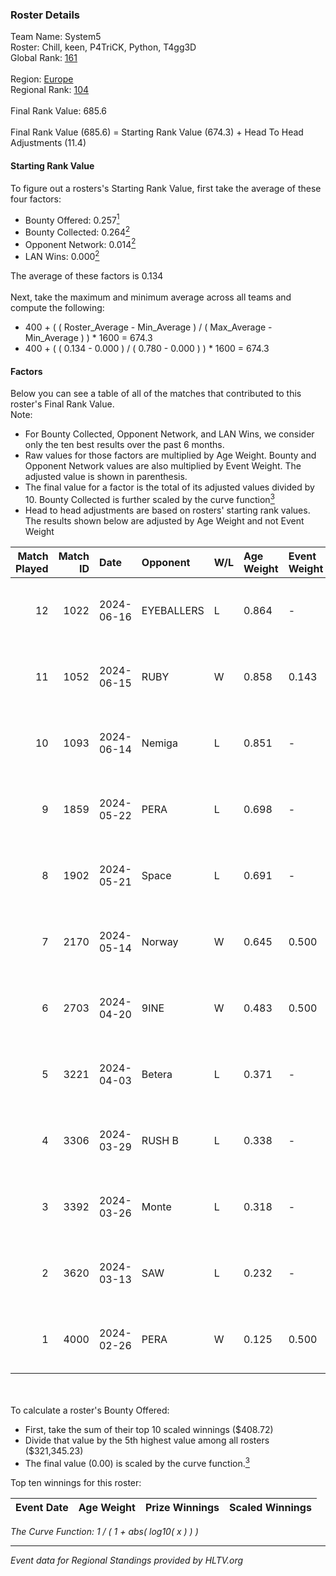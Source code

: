 ### Roster Details<br />
Team Name: System5<br />
Roster: Chill, keen, P4TriCK, Python, T4gg3D<br />
Global Rank: [161](../standings_global.md)<br />
<br />
Region: [Europe]( ../standings_europe.md)<br />
Regional Rank: [104]( ../standings_europe.md)<br />
<br />
Final Rank Value:  685.6<br />
<br />
Final Rank Value (685.6) = Starting Rank Value (674.3) + Head To Head Adjustments (11.4)<br />

#### Starting Rank Value<br />
To figure out a rosters's Starting Rank Value, first take the average of these four factors:<br />
- Bounty Offered: 0.257[<sup>1</sup>](#table2)
- Bounty Collected: 0.264[<sup>2</sup>](#table1)
- Opponent Network: 0.014[<sup>2</sup>](#table1)
- LAN Wins: 0.000[<sup>2</sup>](#table1)

The average of these factors is 0.134<br />
<br />
Next, take the maximum and minimum average across all teams and compute the following:<br />
- 400 + ( ( Roster_Average - Min_Average ) / ( Max_Average - Min_Average ) ) * 1600 = 674.3
- 400 + ( ( 0.134 - 0.000 ) / ( 0.780 - 0.000 ) ) * 1600 = 674.3


#### Factors<br />
Below you can see a table of all of the matches that contributed to this roster's Final Rank Value.<br />
Note:<br />

- For Bounty Collected, Opponent Network, and LAN Wins, we consider only the ten best results over the past 6 months.
- Raw values for those factors are multiplied by Age Weight. Bounty and Opponent Network values are also multiplied by Event Weight. The adjusted value is shown in parenthesis.
- The final value for a factor is the total of its adjusted values divided by 10. Bounty Collected is further scaled by the curve function[<sup>3</sup>](#curveFunction)
- Head to head adjustments are based on rosters' starting rank values. The results shown below are adjusted by Age Weight and not Event Weight
<span id="table1"></span><br />


| Match Played | Match ID | Date       | Opponent   | W/L | Age Weight | Event Weight | Bounty Collected | Opponent Network | LAN Wins  | H2H Adj. | Roster                               |
| -: | -: | :- | :- | :- | :- | :- | :- | :- | :- | -: | :- |
|           12 |     1022 | 2024-06-16 | EYEBALLERS | L   | 0.864      | -            | -                | -                | -         |    -6.88 | Chill, keen, P4TriCK, Python, T4gg3D |
|           11 |     1052 | 2024-06-15 | RUBY       | W   | 0.858      | 0.143        | 0.095 (0.012)    | 0.491 (0.060)    | 0 (0.000) |    20.95 | Chill, keen, P4TriCK, Python, T4gg3D |
|           10 |     1093 | 2024-06-14 | Nemiga     | L   | 0.851      | -            | -                | -                | -         |    -1.65 | Chill, keen, P4TriCK, Python, T4gg3D |
|            9 |     1859 | 2024-05-22 | PERA       | L   | 0.698      | -            | -                | -                | -         |    -3.87 | Chill, keen, P4TriCK, Python, T4gg3D |
|            8 |     1902 | 2024-05-21 | Space      | L   | 0.691      | -            | -                | -                | -         |    -5.99 | Chill, keen, P4TriCK, Python, T4gg3D |
|            7 |     2170 | 2024-05-14 | Norway     | W   | 0.645      | 0.500        | 0.006 (0.002)    | 0.106 (0.034)    | 0 (0.000) |    10.97 | Chill, keen, P4TriCK, Python, T4gg3D |
|            6 |     2703 | 2024-04-20 | 9INE       | W   | 0.483      | 0.500        | 0.000 (0.000)    | 0.066 (0.016)    | 0 (0.000) |     4.60 | Chill, keen, P4TriCK, Python, T4gg3D |
|            5 |     3221 | 2024-04-03 | Betera     | L   | 0.371      | -            | -                | -                | -         |    -5.27 | Chill, keen, P4TriCK, Python, shadiy |
|            4 |     3306 | 2024-03-29 | RUSH B     | L   | 0.338      | -            | -                | -                | -         |    -2.79 | Chill, keen, P4TriCK, Python, shadiy |
|            3 |     3392 | 2024-03-26 | Monte      | L   | 0.318      | -            | -                | -                | -         |    -1.47 | Chill, keen, krii, P4TriCK, Python   |
|            2 |     3620 | 2024-03-13 | SAW        | L   | 0.232      | -            | -                | -                | -         |    -0.42 | Chill, keen, krii, P4TriCK, Python   |
|            1 |     4000 | 2024-02-26 | PERA       | W   | 0.125      | 0.500        | 0.048 (0.003)    | 0.445 (0.028)    | 0 (0.000) |     3.16 | Chill, keen, krii, P4TriCK, Python   |

<br />
<span id="table2"></span><br />
To calculate a roster's Bounty Offered:<br />

- First, take the sum of their top 10 scaled winnings ($408.72)
- Divide that value by the 5th highest value among all rosters ($321,345.23)
- The final value (0.00) is scaled by the curve function.[<sup>3</sup>](#curveFunction)

Top ten winnings for this roster:<br />

| Event Date | Age Weight | Prize Winnings | Scaled Winnings |
| :- | -: | :- | :- |


<span id="curveFunction"></span>_The Curve Function: 1 / ( 1 + abs( log10( x ) ) )_<br />

---
_Event data for Regional Standings provided by HLTV.org_<br />
